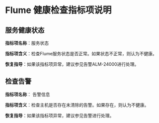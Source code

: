 # Flume 健康检查指标项说明<a name="mrs_01_0229"></a>

## 服务健康状态<a name="section808833110229"></a>

**指标项名称**：服务状态

**指标项含义**：检查Flume服务状态是否正常。如果状态不正常，则认为不健康。

**恢复指导**：如果该指标项异常，建议参见告警ALM-24000进行处理。

## 检查告警<a name="section54899176102319"></a>

**指标项名称**： 告警信息

**指标项含义**：检查主机是否存在未清除的告警。如果存在，则认为不健康。

**恢复指导**：如果该指标项异常，建议参见告警进行处理。

